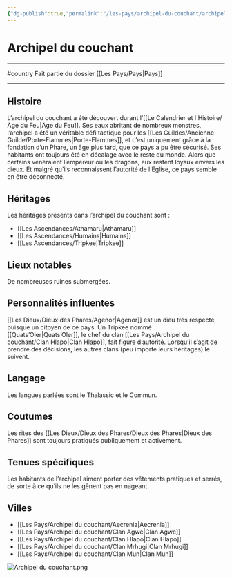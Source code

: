 ```yaml
---
{"dg-publish":true,"permalink":"/les-pays/archipel-du-couchant/archipel-du-couchant/"}
---
```


# Archipel du couchant
---
#country 
Fait partie du dossier [[Les Pays/Pays\|Pays]]

-------
## Histoire
L’archipel du couchant a été découvert durant l’[[Le Calendrier et l'Histoire/Âge du Feu\|Âge du Feu]]. Ses eaux abritant de nombreux monstres, l’archipel a été un véritable défi tactique pour les [[Les Guildes/Ancienne Guilde/Porte-Flammes\|Porte-Flammes]], et c’est uniquement grâce à la fondation d’un Phare, un âge plus tard, que ce pays a pu être sécurisé.
Ses habitants ont toujours été en décalage avec le reste du monde. Alors que certains vénéraient l’empereur ou les dragons, eux restent loyaux envers les dieux. Et malgré qu’ils reconnaissent l’autorité de l’Eglise, ce pays semble en être déconnecté.
## Héritages
Les héritages présents dans l’archipel du couchant sont :
- [[Les Ascendances/Athamaru\|Athamaru]]
- [[Les Ascendances/Humains\|Humains]]
- [[Les Ascendances/Tripkee\|Tripkee]]
## Lieux notables
De nombreuses ruines submergées.
## Personnalités influentes
[[Les Dieux/Dieux des Phares/Agenor\|Agenor]] est un dieu très respecté, puisque un citoyen de ce pays.
Un Tripkee nommé [[Quats’Oler\|Quats’Oler]], le chef du clan [[Les Pays/Archipel du couchant/Clan Hlapo\|Clan Hlapo]], fait figure d’autorité. Lorsqu’il s’agit de prendre des décisions, les autres clans (peu importe leurs héritages) le suivent.
## Langage
Les langues parlées sont le Thalassic et le Commun.
## Coutumes
Les rites des [[Les Dieux/Dieux des Phares/Dieux des Phares\|Dieux des Phares]] sont toujours pratiqués publiquement et activement.
## Tenues spécifiques
Les habitants de l’archipel aiment porter des vêtements pratiques et serrés, de sorte à ce qu’ils ne les gênent pas en nageant.
## Villes
- [[Les Pays/Archipel du couchant/Aecrenia\|Aecrenia]]
- [[Les Pays/Archipel du couchant/Clan Agwe\|Clan Agwe]]
- [[Les Pays/Archipel du couchant/Clan Hlapo\|Clan Hlapo]]
- [[Les Pays/Archipel du couchant/Clan Mrhugi\|Clan Mrhugi]]
- [[Les Pays/Archipel du couchant/Clan Mun\|Clan Mun]]

![Archipel du couchant.png](/img/user/_Images/_Pays/Archipel%20du%20couchant.png)